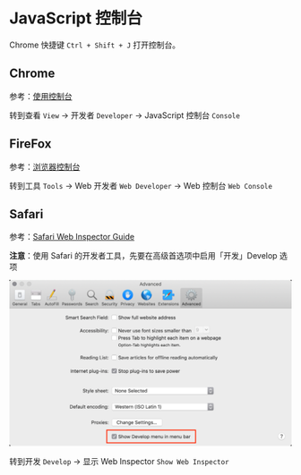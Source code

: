 # JavaScript 控制台
Chrome 快捷键 `Ctrl + Shift + J` 打开控制台。

## Chrome
参考：[使用控制台](https://developers.google.com/web/tools/chrome-devtools/console/?utm_campaign=2016q3&utm_medium=redirect&utm_source=dcc)

转到查看 `View` -> 开发者 `Developer` -> JavaScript 控制台 `Console`

## FireFox
参考：[浏览器控制台](https://developer.mozilla.org/zh-CN/docs/Tools/Browser_Console)

转到工具 `Tools` -> Web 开发者 `Web Developer` -> Web 控制台 `Web Console`

## Safari
参考：[Safari Web Inspector Guide](https://developer.apple.com/library/archive/documentation/AppleApplications/Conceptual/Safari_Developer_Guide/GettingStarted/GettingStarted.html)

**注意**：使用 Safari 的开发者工具，先要在高级首选项中启用「开发」Develop 选项

![需要先开启「开发菜单」-> 打开「偏好设置」-> 选择「高级」选项](_v_images/20200224130151994_25483.png)

转到开发 `Develop` -> 显示 Web Inspector `Show Web Inspector`